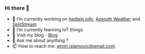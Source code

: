 ### Hi there 👋

<!--
**alminisl/alminisl** is a ✨ _special_ ✨ repository because its `README.md` (this file) appears on your GitHub profile.

Here are some ideas to get you started:

- 🤔 I’m looking for help with ...
-->
- 🔭 I’m currently working on [hedlajn.info](https://www.hedlajn.info/), [Azeroth Weather](https://www.azerothweather.com/) and [SplitStream](https://splitstream.net/)
- 🌱 I’m currently learning IoT things
- 📃 Visit my blog - [Blog](https://www.hedlajn.info)
- 💬 Ask me about anything ?
- 📫 How to reach me: almin.islamovic@gmail.com

